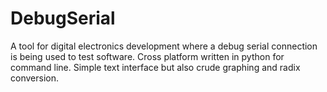 DebugSerial
===========

A tool for digital electronics development where a debug serial connection is being used to test software. Cross platform written in python for command line. Simple text interface but also crude graphing and radix conversion.
